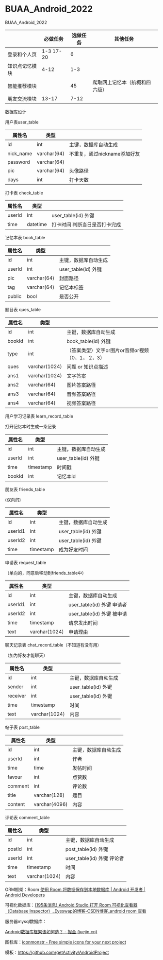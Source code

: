 # BUAA_Android_2022
BUAA_Android_2022

|                | 必做任务  | 选做任务 | 其他任务                       |
| -------------- | --------- | -------- | ------------------------------ |
| 登录和个人页   | 1-3 17-20 | 6        |                                |
| 知识点记忆模块 | 4-12      | 1-3      |                                |
| 智能推荐模块   |           | 45       | 爬取网上记忆本（航概和四六级） |
| 朋友交流模块   | 13-17     | 7-12     |                                |



数据库设计

用户表user_table

| 属性名    | 类型        |                              |
| --------- | ----------- | ---------------------------- |
| id        | int         | 主键，数据库自动生成         |
| nick_name | varchar(64) | 不重复，通过nickname添加好友 |
| password  | varchar(64) |                              |
| pic       | varchar(64) | 头像路径                     |
| days      | int         | 打卡天数                     |



打卡表 check_table

| 属性名 | 类型     |                               |
| ------ | -------- | ----------------------------- |
| userId | int      | user_table(id) 外键           |
| time   | datetime | 打卡时间 判断当日是否打卡完成 |



记忆本表 book_table

| 属性名 | 类型        |                      |
| ------ | ----------- | -------------------- |
| id     | int         | 主键，数据库自动生成 |
| userId | int         | user_table(id) 外键  |
| pic    | varchar(64) | 封面路径             |
| tag    | varchar(64) | 记忆本标签           |
| public | bool        | 是否公开             |



题目表 ques_table

| 属性名 | 类型          |                                                   |
| ------ | ------------- | ------------------------------------------------- |
| id     | int           | 主键，数据库自动生成                              |
| bookId | int           | book_table(id) 外键                               |
| type   | int           | （答案类型）文字or图片or音频or视频（0，1， 2，3） |
| ques   | varchar(1024) | 问题 or 知识点描述                                |
| ans1   | varchar(1024) | 文字答案                                          |
| ans2   | varchar(64)   | 图片答案路径                                      |
| ans3   | varchar(64)   | 音频答案路径                                      |
| ans4   | varchar(64)   | 视频答案路径                                      |



用户学习记录表 learn_record_table

打开记忆本时生成一条记录

| 属性名 | 类型      |                      |
| ------ | --------- | -------------------- |
| id     | int       | 主键，数据库自动生成 |
| userId | int       | user_table(id) 外键  |
| time   | timestamp | 时间戳               |
| bookId | int       | 记忆本id             |



朋友表 friends_table

(双向的)

| 属性名  | 类型      |                      |
| ------- | --------- | -------------------- |
| id      | int       | 主键，数据库自动生成 |
| userId1 | int       | user_table(id) 外键  |
| userId2 | int       | user_table(id) 外键  |
| time    | timestamp | 成为好友时间         |



申请表 request_table

（单向的，同意后移动到friends_table中）

| 属性名  | 类型          |                             |
| ------- | ------------- | --------------------------- |
| id      | int           | 主键，数据库自动生成        |
| userId1 | int           | user_table(id) 外键  申请者 |
| userId2 | int           | user_table(id) 外键  被申请 |
| time    | timestamp     | 请求发出时间                |
| text    | varchar(1024) | 申请理由                    |



聊天记录表 chat_record_table（不知道有没有用）

（加为好友才能聊天）

| 属性名   | 类型          |                      |
| -------- | ------------- | -------------------- |
| id       | int           | 主键，数据库自动生成 |
| sender   | int           | user_table(id) 外键  |
| receiver | int           | user_table(id) 外键  |
| time     | timestamp     | 时间                 |
| text     | varchar(1024) | 内容                 |



帖子表 post_table

| 属性名  | 类型          |                      |
| ------- | ------------- | -------------------- |
| id      | int           | 主键，数据库自动生成 |
| userId  | int           | 作者                 |
| time    | time          | 发帖时间             |
| favour  | int           | 点赞数               |
| comment | int           | 评论数               |
| title   | varchar(128)  | 题目                 |
| content | varchar(4096) | 内容                 |



评论表 comment_table

| 属性名 | 类型          |                             |
| ------ | ------------- | --------------------------- |
| id     | int           | 主键，数据库自动生成        |
| postId | int           | post_table(id) 外键         |
| userId | int           | user_table(id) 外键  评论者 |
| time   | timestamp     | 时间                        |
| text   | varchar(1024) | 内容                        |





ORM框架：Room [使用 Room 将数据保存到本地数据库  | Android 开发者  | Android Developers](https://developer.android.com/training/data-storage/room#groovy)

可视化数据库：[(195条消息) Android Studio 打开 Room 可视化查看器（Database Inspector）_Eyeswap的博客-CSDN博客_android room 查看](https://blog.csdn.net/h20101988/article/details/124169208?utm_medium=distribute.pc_relevant.none-task-blog-2~default~baidujs_baidulandingword~default-1-124169208-blog-108011311.pc_relevant_layerdownloadsortv1&spm=1001.2101.3001.4242.2&utm_relevant_index=4)

服务器mysql数据库：

[Android数据库框架该如何选？ - 掘金 (juejin.cn)](https://juejin.cn/post/7020223144082276383)



图标库：[iconmonstr - Free simple icons for your next project](https://iconmonstr.com/)

模板：https://github.com/getActivity/AndroidProject
